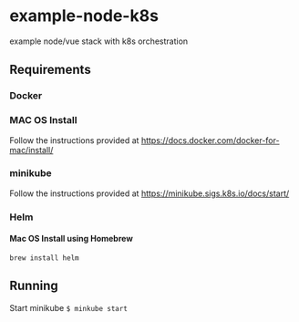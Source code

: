 # example-node-k8s
example node/vue stack with k8s orchestration


## Requirements

### Docker

### MAC OS Install

Follow the instructions provided at https://docs.docker.com/docker-for-mac/install/

### minikube

Follow the instructions provided at https://minikube.sigs.k8s.io/docs/start/

### Helm

#### Mac OS Install using Homebrew

`brew install helm`

## Running

Start minikube
`$ minkube start`




